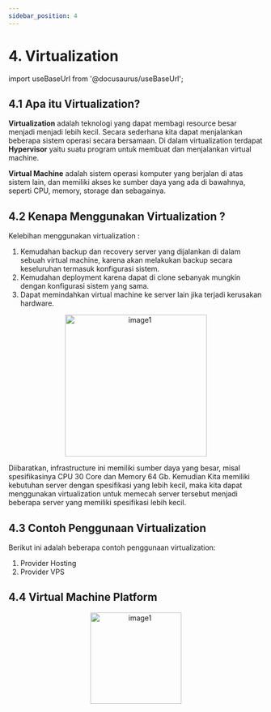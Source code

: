 ```yaml
---
sidebar_position: 4
---
```


# 4. Virtualization

import useBaseUrl from '@docusaurus/useBaseUrl';

## 4.1 Apa itu Virtualization?

**Virtualization** adalah teknologi yang dapat membagi resource besar menjadi menjadi lebih kecil. Secara sederhana kita dapat menjalankan beberapa sistem operasi secara bersamaan. Di dalam virtualization terdapat **Hypervisor** yaitu suatu program untuk membuat dan menjalankan virtual machine.

**Virtual Machine** adalah sistem operasi komputer yang berjalan di atas sistem lain, dan memiliki akses ke sumber daya yang ada di bawahnya, seperti CPU, memory, storage dan sebagainya.

## 4.2 Kenapa Menggunakan Virtualization ?

Kelebihan menggunakan virtualization :

1. Kemudahan backup dan recovery server yang dijalankan di dalam sebuah virtual machine, karena akan melakukan backup secara keseluruhan termasuk konfigurasi sistem.
2. Kemudahan deployment karena dapat di clone sebanyak mungkin dengan konfigurasi sistem yang sama.
3. Dapat memindahkan virtual machine ke server lain jika terjadi kerusakan hardware.

<center>
<img alt="image1" src={useBaseUrl('img/docs/image-8.png')} height="280px"/>
</center>

Diibaratkan, infrastructure ini memiliki sumber daya yang besar, misal spesifikasinya CPU 30 Core dan Memory 64 Gb. Kemudian Kita memiliki kebutuhan server dengan spesifikasi yang lebih kecil, maka kita dapat menggunakan virtualization untuk memecah server tersebut menjadi beberapa server yang memiliki spesifikasi lebih kecil.

## 4.3 Contoh Penggunaan Virtualization

Berikut ini adalah beberapa contoh penggunaan virtualization:

1. Provider Hosting
2. Provider VPS

## 4.4 Virtual Machine Platform

<center>
  <img alt="image1" src={useBaseUrl('img/docs/image-9.png')} height="180px"/>
</center>
